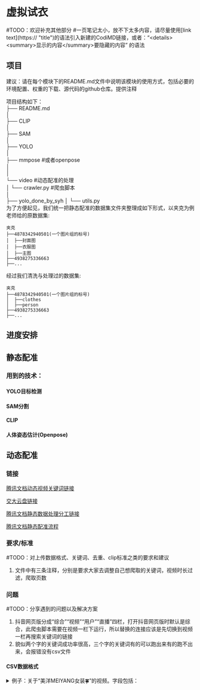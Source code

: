 # 虚拟试衣
#TODO：欢迎补充其他部分
#一页笔记太小，放不下太多内容，请尽量使用\[link text](https:// "title")的语法引入新建的CodiMD链接，或者：“\<details>
\<summary>显示的内容\</summary>要隐藏的内容” 的语法

## 项目
建议：请在每个模块下的README.md文件中说明该模块的使用方式，包括必要的环境配置、权重的下载、源代码的github仓库。提供注释

项目结构如下：  
├── README.md  
│  
├── CLIP  
│     
├── SAM     
│     
├── YOLO     
│         
├── mmpose #或者openpose  
│   
│  
└── video #动态配准的处理  
│     └── crawler.py #爬虫脚本  
│  
├── yolo_done_by_syh
│ 
└── utils.py  
为了方便起见，我们统一把静态配准的数据集文件夹整理成如下形式，以夹克为例
老师给的原数据集:
```
夹克
├──4878342940501(一个图片组的标号)
│  ├──封面图
│  ├──衣服图
│  ├──主图
├──4938275336663
├──...
```
经过我们清洗与处理过的数据集:
```
夹克
├──4878342940501(一个图片组的标号)
│  ├──clothes
│  ├──person
├──4938275336663
├──...
```
## 进度安排

## 静态配准

### 用到的技术：
#### YOLO目标检测
#### SAM分割
#### CLIP
#### 人体姿态估计(Openpose)

## 动态配准

### 链接
[腾讯文档动态视频关键词链接](https://docs.qq.com/sheet/DQlpYSUhRWEV5Q3JF?tab=BB08J2)

[交大云盘链接](https://jbox.sjtu.edu.cn/l/w1UsNG)

[腾讯文档静态数据处理分工链接](https://docs.qq.com/sheet/DQlVQUG1obk9BRkV1)

[腾讯文档静态配准流程](https://docs.qq.com/doc/DQnd6S2RHTkNEWndF)
### 要求/标准
#TODO：对上传数据格式、关键词、去重、clip标准之类的要求和建议
1. 文件中有三条注释，分别是要求大家去调整自己想爬取的关键词，视频时长过滤，爬取页数

### 问题
#TODO：分享遇到的问题以及解决方案
1. 抖音网页版分成“综合”“视频”“用户”“直播”四栏，打开抖音网页版时默认是综合，此爬虫脚本需要在视频一栏下运行，所以替换的连接应该是先切换到视频一栏再搜索关键词的链接
2. 貌似两个字的关键词成功率很高，三个字的关键词有的可以跑出来有的跑不出来，会报错没有csv文件



#### CSV数据格式

<details>
<summary>例子：关于“美洋MEIYANG女装🍀”的视频。字段包括：</summary>

- 视频播放链接：https://www.douyin.com/aweme/v1/play/?video_id=v0300fg10000cse88v7og65semb4jlr0&line=0&file_id=5a45e8bc193843f697b7f3f23139a7e5&sign=fec0201c2a5626354fde00330306b7e4&is_play_url=1&source=PackSourceEnum_SEARCH
- 用户ID：1512552552475243
- 用户主页链接：https://www.douyin.com/user/MS4wLjABAAAAVwLKentexPYG7PUvx_WjNqy8jRwhoSBnlj4ommLql3xLeNBY-hM9jE7Fzf7-VcJN?relation=0&vid=7429962204629175602
- 视频ID：7429962204629175602
- 点赞数：281138
- 视频描述：福利款的外套姐妹一定不要错过，显瘦的外套而且穿起来很显白定制的颜色巨好看素颜穿都好看，看到姐妹捡漏！#回头率爆棚 #又美又飒 #谁穿谁好看不分年龄段 #美洋双11 #好会穿上新月
- 上传时间：2024-10-26 14:08:27
- 评论数：3
- 分享数：5
- 收藏数：7
- 是否为广告：0
- 是否为热门视频：1
- 视频播放链接（重复）：https://www.douyin.com/aweme/v1/play/?video_id=v0300fg10000cse88v7og65semb4jlr0&line=0&file_id=5a45e8bc193843f697b7f3f23139a7e5&sign=fec0201c2a5626354fde00330306b7e4&is_play_url=1&source=PackSourceEnum_SEARCH
</details>


